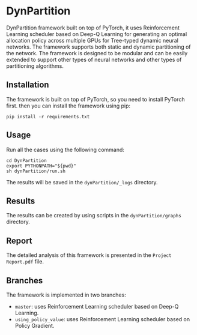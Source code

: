 # DynPartition
DynPartition framework built on top of PyTorch, it uses Reinforcement Learning
scheduler based on Deep-Q Learning for generating an optimal allocation policy
across multiple GPUs for Tree-typed dynamic neural networks. The framework
supports both static and dynamic partitioning of the network.
The framework is designed to be modular and can be easily extended to support
other types of neural networks and other types of partitioning algorithms.

## Installation
The framework is built on top of PyTorch, so you need to install PyTorch first.
then you can install the framework using pip:
```
pip install -r requirements.txt
```

## Usage
Run all the cases using the following command:
```
cd DynPartition
export PYTHONPATH="${pwd}"
sh dynPartition/run.sh
```
The results will be saved in the `dynPartition/_logs` directory.

## Results
The results can be created by using scripts in the `dynPartition/graphs` directory.

## Report
The detailed analysis of this framework is presented in the `Project Report.pdf`
file.

## Branches
The framework is implemented in two branches:
- `master`: uses Reinforcement Learning scheduler based on Deep-Q Learning.
- `using_policy_value`: uses Reinforcement Learning scheduler based on Policy
  Gradient.